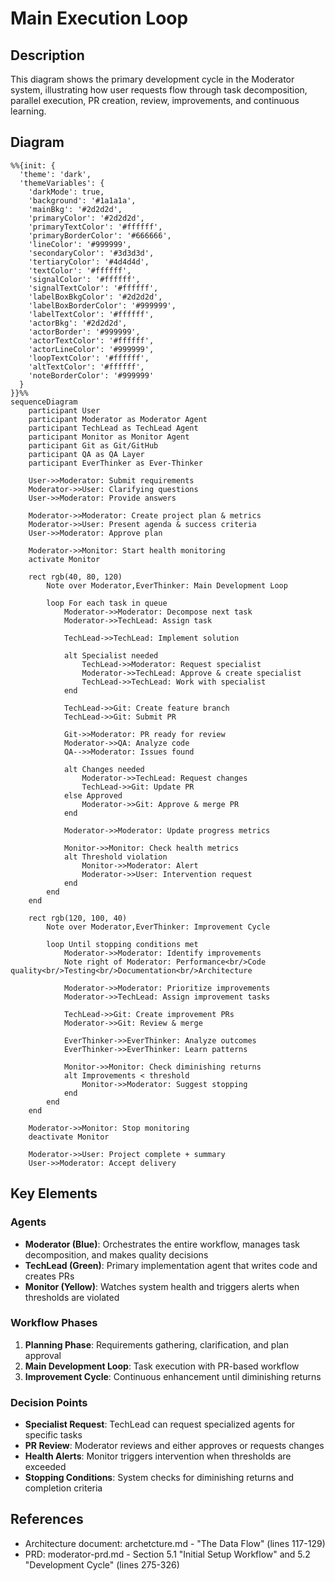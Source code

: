 # Main Execution Loop

## Description
This diagram shows the primary development cycle in the Moderator system, illustrating how user requests flow through task decomposition, parallel execution, PR creation, review, improvements, and continuous learning.

## Diagram

```mermaid
%%{init: {
  'theme': 'dark',
  'themeVariables': {
    'darkMode': true,
    'background': '#1a1a1a',
    'mainBkg': '#2d2d2d',
    'primaryColor': '#2d2d2d',
    'primaryTextColor': '#ffffff',
    'primaryBorderColor': '#666666',
    'lineColor': '#999999',
    'secondaryColor': '#3d3d3d',
    'tertiaryColor': '#4d4d4d',
    'textColor': '#ffffff',
    'signalColor': '#ffffff',
    'signalTextColor': '#ffffff',
    'labelBoxBkgColor': '#2d2d2d',
    'labelBoxBorderColor': '#999999',
    'labelTextColor': '#ffffff',
    'actorBkg': '#2d2d2d',
    'actorBorder': '#999999',
    'actorTextColor': '#ffffff',
    'actorLineColor': '#999999',
    'loopTextColor': '#ffffff',
    'altTextColor': '#ffffff',
    'noteBorderColor': '#999999'
  }
}}%%
sequenceDiagram
    participant User
    participant Moderator as Moderator Agent
    participant TechLead as TechLead Agent
    participant Monitor as Monitor Agent
    participant Git as Git/GitHub
    participant QA as QA Layer
    participant EverThinker as Ever-Thinker

    User->>Moderator: Submit requirements
    Moderator->>User: Clarifying questions
    User->>Moderator: Provide answers

    Moderator->>Moderator: Create project plan & metrics
    Moderator->>User: Present agenda & success criteria
    User->>Moderator: Approve plan

    Moderator->>Monitor: Start health monitoring
    activate Monitor

    rect rgb(40, 80, 120)
        Note over Moderator,EverThinker: Main Development Loop

        loop For each task in queue
            Moderator->>Moderator: Decompose next task
            Moderator->>TechLead: Assign task

            TechLead->>TechLead: Implement solution

            alt Specialist needed
                TechLead->>Moderator: Request specialist
                Moderator->>TechLead: Approve & create specialist
                TechLead->>TechLead: Work with specialist
            end

            TechLead->>Git: Create feature branch
            TechLead->>Git: Submit PR

            Git->>Moderator: PR ready for review
            Moderator->>QA: Analyze code
            QA-->>Moderator: Issues found

            alt Changes needed
                Moderator->>TechLead: Request changes
                TechLead->>Git: Update PR
            else Approved
                Moderator->>Git: Approve & merge PR
            end

            Moderator->>Moderator: Update progress metrics

            Monitor->>Monitor: Check health metrics
            alt Threshold violation
                Monitor->>Moderator: Alert
                Moderator->>User: Intervention request
            end
        end
    end

    rect rgb(120, 100, 40)
        Note over Moderator,EverThinker: Improvement Cycle

        loop Until stopping conditions met
            Moderator->>Moderator: Identify improvements
            Note right of Moderator: Performance<br/>Code quality<br/>Testing<br/>Documentation<br/>Architecture

            Moderator->>Moderator: Prioritize improvements
            Moderator->>TechLead: Assign improvement tasks

            TechLead->>Git: Create improvement PRs
            Moderator->>Git: Review & merge

            EverThinker->>EverThinker: Analyze outcomes
            EverThinker->>EverThinker: Learn patterns

            Monitor->>Monitor: Check diminishing returns
            alt Improvements < threshold
                Monitor->>Moderator: Suggest stopping
            end
        end
    end

    Moderator->>Monitor: Stop monitoring
    deactivate Monitor

    Moderator->>User: Project complete + summary
    User->>Moderator: Accept delivery
```

## Key Elements

### Agents
- **Moderator (Blue)**: Orchestrates the entire workflow, manages task decomposition, and makes quality decisions
- **TechLead (Green)**: Primary implementation agent that writes code and creates PRs
- **Monitor (Yellow)**: Watches system health and triggers alerts when thresholds are violated

### Workflow Phases
1. **Planning Phase**: Requirements gathering, clarification, and plan approval
2. **Main Development Loop**: Task execution with PR-based workflow
3. **Improvement Cycle**: Continuous enhancement until diminishing returns

### Decision Points
- **Specialist Request**: TechLead can request specialized agents for specific tasks
- **PR Review**: Moderator reviews and either approves or requests changes
- **Health Alerts**: Monitor triggers intervention when thresholds are exceeded
- **Stopping Conditions**: System checks for diminishing returns and completion criteria

## References
- Architecture document: archetcture.md - "The Data Flow" (lines 117-129)
- PRD: moderator-prd.md - Section 5.1 "Initial Setup Workflow" and 5.2 "Development Cycle" (lines 275-326)
